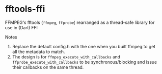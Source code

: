 # fftools-ffi
FFMPEG's fftools (`ffmpeg`, `ffprobe`) rearranged as a thread-safe library for use in (Dart) FFI

Notes
1. Replace the default config.h with the one when you built ffmpeg to get all the metadata to match.
2. The design is for `ffmpeg_execute_with_callbacks` and `ffprobe_execute_with_callbacks` to be synchronous/blocking and issue their callbacks on the same thread.